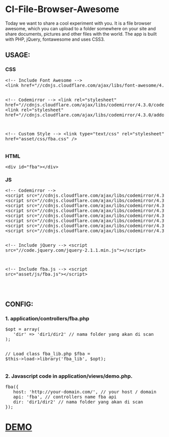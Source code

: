 CI-File-Browser-Awesome
===========================
<p>Today we want to share a cool experiment with you. It is a file browser awesome, which you can upload to a folder somewhere on your site and share documents, pictures and other files with the world. The app is built with PHP, jQuery, fontawesome and uses CSS3.</p>

<h2>USAGE:</h2>
<h3>CSS</h3>
<pre>
&lt;!-- Include Font Awesome --&gt;
&lt;link href="//cdnjs.cloudflare.com/ajax/libs/font-awesome/4.1.0/css/font-awesome.min.css" rel="stylesheet"&gt;
        
&lt;!-- Codemirror --&gt;
&lt;link rel="stylesheet" href="//cdnjs.cloudflare.com/ajax/libs/codemirror/4.3.0/codemirror.min.css"&gt;
&lt;link rel="stylesheet" href="//cdnjs.cloudflare.com/ajax/libs/codemirror/4.3.0/addon/dialog/dialog.min.css"&gt;
        
&lt;!-- Custom Style --&gt;
&lt;link type="text/css" rel="stylesheet" href="asset/css/fba.css" /&gt;
</pre>
<h3>HTML</h3>
<pre>
&lt;div id="fba"&gt;&lt;/div&gt;
</pre>
<h3>JS</h3>
<pre>
&lt;!-- Codemirror --&gt;
&lt;script src="//cdnjs.cloudflare.com/ajax/libs/codemirror/4.3.0/codemirror.min.js"&gt;&lt;/script&gt;
&lt;script src="//cdnjs.cloudflare.com/ajax/libs/codemirror/4.3.0/mode/xml/xml.min.js"&gt;&lt;/script&gt;
&lt;script src="//cdnjs.cloudflare.com/ajax/libs/codemirror/4.3.0/mode/javascript/javascript.min.js"&gt;&lt;/script&gt;
&lt;script src="//cdnjs.cloudflare.com/ajax/libs/codemirror/4.3.0/mode/css/css.min.js"&gt;&lt;/script&gt;
&lt;script src="//cdnjs.cloudflare.com/ajax/libs/codemirror/4.3.0/mode/htmlmixed/htmlmixed.min.js"&gt;&lt;/script&gt;
&lt;script src="//cdnjs.cloudflare.com/ajax/libs/codemirror/4.3.0/addon/dialog/dialog.min.js"&gt;&lt;/script&gt;
&lt;script src="//cdnjs.cloudflare.com/ajax/libs/codemirror/4.3.0/addon/search/searchcursor.min.js"&gt;&lt;/script&gt;
&lt;script src="//cdnjs.cloudflare.com/ajax/libs/codemirror/4.3.0/addon/search/search.min.js"&gt;&lt;/script&gt;
        
&lt;!-- Include jQuery --&gt;
&lt;script src="//code.jquery.com/jquery-2.1.1.min.js"&gt;&lt;/script&gt;
        
&lt;!-- Include fba.js --&gt;
&lt;script src="asset/js/fba.js"&gt;&lt;/script&gt;
</pre>
<br>
<h2>CONFIG:</h2>
<h3>1. application/controllers/fba.php</h3>
<pre>
$opt = array(
   'dir' => 'dir1/dir2' // nama folder yang akan di scan
);
		
// Load class fba_lib.php
$fba = $this->load->library('fba_lib', $opt);
</pre>

<h3>2. Javascript code in application/views/demo.php.</h3>
<pre>
fba({
   host: 'http://your-domain.com/', // your host / domain
   api: 'fba', // controllers name fba api
   dir: 'dir1/dir2' // nama folder yang akan di scan
});
</pre>

<h1><a href="http://ibacor.com/file" target="_blank">DEMO</a></h1>
